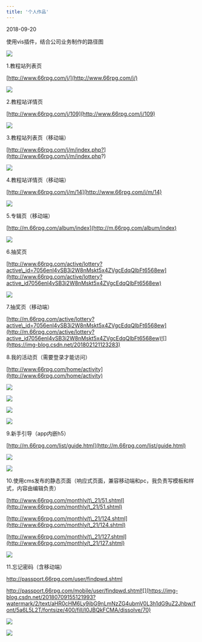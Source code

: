 ```yaml
---
title: '个人作品'
---   
```

2018-09-20

使用vis插件，结合公司业务制作的路径图

![](https://img-blog.csdn.net/201809201504020?watermark/2/text/aHR0cHM6Ly9ibG9nLmNzZG4ubmV0L3h1dG9uZ2Jhbw/font/5a6L5L2T/fontsize/400/fill/I0JBQkFCMA/dissolve/70)

1.教程站列表页

[http://www.66rpg.com/j/](http://www.66rpg.com/j/)

![](https://img-blog.csdn.net/20180212110725298)

2.教程站详情页

[http://www.66rpg.com/j/109](http://www.66rpg.com/j/109)

![](https://img-blog.csdn.net/20180212110913838)

3.教程站列表页（移动端）

[http://www.66rpg.com/j/m/index.php?](http://www.66rpg.com/j/m/index.php?)

![](https://img-blog.csdn.net/20180212111028258)

4.教程站详情页（移动端）

[http://www.66rpg.com/j/m/14](http://www.66rpg.com/j/m/14)

![](https://img-blog.csdn.net/20180212111120620)

5.专辑页（移动端）

[http://m.66rpg.com/album/index](http://m.66rpg.com/album/index)

![](https://img-blog.csdn.net/20180212111726158)

6.抽奖页

[http://www.66rpg.com/active/lottery?active\_id=7056enl4vSB3i2W8nMskt5x4ZVgcEdqQIbFt6568ew](http://www.66rpg.com/active/lottery?active_id7056enl4vSB3i2W8nMskt5x4ZVgcEdqQIbFt6568ew)

![](https://img-blog.csdn.net/20180212112152536)

7.抽奖页（移动端）

[http://m.66rpg.com/active/lottery?active\_id=7056enl4vSB3i2W8nMskt5x4ZVgcEdqQIbFt6568ew](http://m.66rpg.com/active/lottery?active_id7056enl4vSB3i2W8nMskt5x4ZVgcEdqQIbFt6568ew)![](https://img-blog.csdn.net/201802121123283)

8.我的活动页（需要登录才能访问）

[http://www.66rpg.com/home/activity](http://www.66rpg.com/home/activity)

![](https://img-blog.csdn.net/20180212112706606)

![](https://img-blog.csdn.net/20180212112716204)

![](https://img-blog.csdn.net/20180212112724829)

![](https://img-blog.csdn.net/2018021211273751)

9.新手引导（app内嵌h5）

[http://m.66rpg.com/list/guide.html](http://m.66rpg.com/list/guide.html)

![](https://img-blog.csdn.net/20180410095547982)

![](https://img-blog.csdn.net/20180410095620904)

10.使用cms发布的静态页面（响应式页面，兼容移动端和pc，我负责写模板和样式，内容由编辑负责）

[http://www.66rpg.com/monthly/t\_21/51.shtml](http://www.66rpg.com/monthly/t_21/51.shtml)

[http://www.66rpg.com/monthly/t\_21/124.shtml](http://www.66rpg.com/monthly/t_21/124.shtml)

[http://www.66rpg.com/monthly/t\_21/127.shtml](http://www.66rpg.com/monthly/t_21/127.shtml)

![](https://img-blog.csdn.net/20180410105037529)

11.忘记密码（含移动端）

http://passport.66rpg.com/user/findpwd.shtml

http://passport.66rpg.com/mobile/user/findpwd.shtml![](https://img-blog.csdn.net/20180709155121993?watermark/2/text/aHR0cHM6Ly9ibG9nLmNzZG4ubmV0L3h1dG9uZ2Jhbw/font/5a6L5L2T/fontsize/400/fill/I0JBQkFCMA/dissolve/70)

![](https://img-blog.csdn.net/20180709155129509?watermark/2/text/aHR0cHM6Ly9ibG9nLmNzZG4ubmV0L3h1dG9uZ2Jhbw/font/5a6L5L2T/fontsize/400/fill/I0JBQkFCMA/dissolve/70)

![](https://img-blog.csdn.net/2018041009563695)